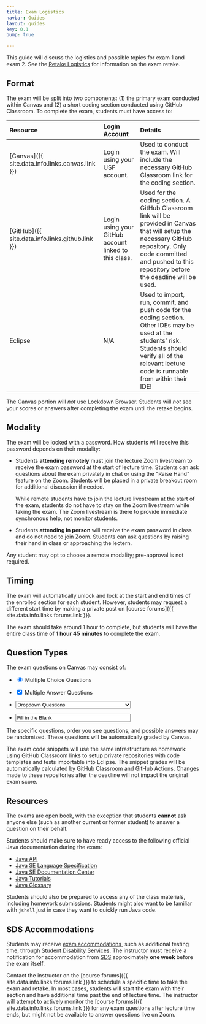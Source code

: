```yaml
---
title: Exam Logistics
navbar: Guides
layout: guides
key: 0.1
bump: true

---
```


This guide will discuss the logistics and possible topics for exam 1 and exam 2. See the [Retake Logistics](retake-logistics.html) for information on the exam retake.

## Format

The exam will be split into two components: (1) the primary exam conducted within Canvas and (2) a short coding section conducted using GitHub Classroom. To complete the exam, students must have access to:

| Resource | Login Account | Details |
|:-----------------|:--------------|:--------|
| [Canvas]({{ site.data.info.links.canvas.link }}) | Login using your USF account. | Used to conduct the exam. Will include the necessary GitHub Classroom link for the coding section. |
| [GitHub]({{ site.data.info.links.github.link }}) | Login using your GitHub account linked to this class. | Used for the coding section. A GitHub Classroom link will be provided in Canvas that will setup the necessary GitHub repository. Only code committed and pushed to this repository before the deadline will be used. |
| Eclipse | N/A | Used to import, run, commit, and push code for the coding section. Other IDEs may be used at the students' risk. Students should verify all of the relevant lecture code is runnable from within their IDE! |

The Canvas portion will *not* use Lockdown Browser. Students will *not* see your scores or answers after completing the exam until the retake begins.

## Modality

The exam will be locked with a password. How students will receive this password depends on their modality:

  - Students **attending remotely** must join the lecture Zoom livestream to receive the exam password at the start of lecture time. Students can ask questions about the exam privately in chat or using the "Raise Hand" feature on the Zoom. Students will be placed in a private breakout room for additional discussion if needed.

    While remote students have to join the lecture livestream at the start of the exam, students do not have to stay on the Zoom livestream while taking the exam. The Zoom livestream is there to provide immediate synchronous help, not monitor students.

  - Students **attending in person** will receive the exam password in class and do not need to join Zoom. Students can ask questions by raising their hand in class or approaching the lectern.

Any student may opt to choose a remote modality; pre-approval is not required.

## Timing

The exam will automatically unlock and lock at the start and end times of the enrolled section for each student. However, students may request a different start time by making a private post on [course forums]({{ site.data.info.links.forums.link }}).

The exam should take around 1 hour to complete, but students will have the entire class time of <i class="far fa-hourglass-half"></i> **1 hour 45 minutes** to complete the exam.

## Question Types

The exam questions on Canvas may consist of:

  - <span class="control"><label class="radio"><input type="radio" checked> Multiple Choice Questions</label></span>

  - <span class="control"><label class="checkbox"><input type="checkbox" checked> Multiple Answer Questions</label></span>

  - <span class="control"><span class="select"><select style="width: 300px;"><option>Dropdown Questions</option></select></span></span>

  - <span class="control"><input class="input" type="text" value="Fill in the Blank" style="width: 300px;" readonly></span>

The specific questions, order you see questions, and possible answers may be <i class="far fa-random"></i> randomized. These questions will be automatically graded by Canvas.

The exam code snippets will use the same infrastructure as homework: using GitHub Classroom links to setup private repositories with code templates and tests importable into Eclipse. The snippet grades will be automatically calculated by GitHub Classroom and GitHub Actions. Changes made to these repositories after the deadline will not impact the original exam score.

## Resources

The exams are open book, with the exception that students **cannot** ask anyone else (such as another current or former student) to answer a question on their behalf.

Students should make sure to have ready access to the following official Java documentation during the exam:

  - [Java API](https://www.cs.usfca.edu/~cs272/javadoc/api/index.html)
  - [Java SE Language Specification](https://docs.oracle.com/javase/specs/jls/se17/html/index.html)
  - [Java SE Documentation Center](https://docs.oracle.com/en/java/javase/17/)
  - [Java Tutorials](https://docs.oracle.com/javase/tutorial/)
  - [Java Glossary](https://docs.oracle.com/javase/tutorial/information/glossary.html)

Students should also be prepared to access any of the class materials, including homework submissions. Students might also want to be familiar with `jshell` just in case they want to quickly run Java code.

## SDS Accommodations

Students may receive [exam accommodations](https://myusf.usfca.edu/sds/exam-accommodations), such as additional testing time, through [Student Disability Services](https://myusf.usfca.edu/sds/exam-accommodations). The instructor must receive a notification for accommodation from [SDS](https://myusf.usfca.edu/sds) approximately <strong>one week</strong> before the exam itself.

Contact the instructor on the [course forums]({{ site.data.info.links.forums.link }}) to schedule a specific time to take the exam and retake. In most cases, students will start the exam with their section and have additional time past the end of lecture time. The instructor will attempt to actively monitor the [course forums]({{ site.data.info.links.forums.link }}) for any exam questions after lecture time ends, but might not be available to answer questions live on Zoom.
